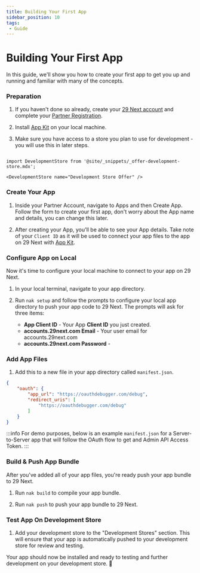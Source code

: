 ```yaml
---
title: Building Your First App
sidebar_position: 10
tags:
 - Guide
---
```


# Building Your First App

In this guide, we'll show you how to create your first app to get you up and running and familiar with many of the concepts.

### Preparation

1. If you haven't done so already, create your [29 Next account](https://accounts.29next.com) and complete your [Partner Registration](https://accounts.29next.com/partners/).

2. Install [App Kit](/apps/app-kit.md) on your local machine.

3. Make sure you have access to a store you plan to use for development - you will use this in later steps.

```mdx-code-block

import DevelopmentStore from '@site/_snippets/_offer-development-store.mdx';

<DevelopmentStore name="Development Store Offer" />

```

### Create Your App

1. Inside your Partner Account, navigate to Apps and then Create App. Follow the form to create your first app, don't worry about the App name and details, you can change this later.

2. After creating your App, you'll be able to see your App details. Take note of your `Client ID` as it will be used to connect your app files to the app on 29 Next with [App Kit](/apps/app-kit.md).

### Configure App on Local

Now it's time to configure your local machine to connect to your app on 29 Next.

1. In your local terminal, navigate to your app directory.

2. Run `nak setup` and follow the prompts to configure your local app directory to push your app code to 29 Next. The prompts will ask for three items:
   - **App Client ID** - Your App **Client ID** you just created.
   - **accounts.29next.com Email** - Your user email for accounts.29next.com
   - **accounts.29next.com Password** -


### Add App Files

1. Add this to a new file in your app directory called `manifest.json`.

```json title="Example manifest.json"
{
    "oauth": {
        "app_url": "https://oauthdebugger.com/debug",
        "redirect_uris": [
            "https://oauthdebugger.com/debug"
        ]
    }
}
```
:::info
For demo purposes, below is an example `manifest.json` for a Server-to-Server app that will follow the OAuth flow to get and Admin API Access Token.
:::


### Build & Push App Bundle

After you've added all of your app files, you're ready push your app bundle to 29 Next.

1. Run `nak build` to compile your app bundle.

2. Run `nak push` to push your app bundle to 29 Next.


### Test App On Development Store

1. Add your development store to the "Development Stores" section. This will ensure that your app is automatically pushed to your development store for review and testing.

Your app should now be installed and ready to testing and further development on your development store. :raised_hands:
